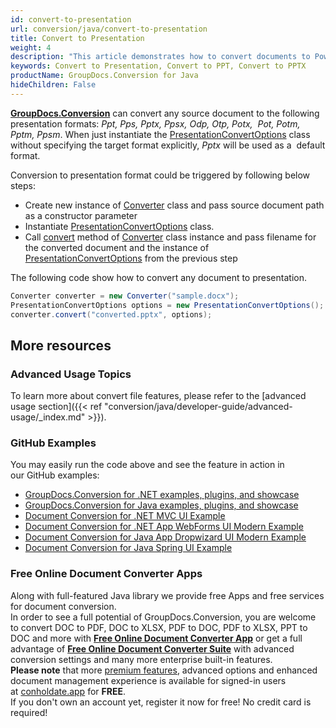 ```yaml
---
id: convert-to-presentation
url: conversion/java/convert-to-presentation
title: Convert to Presentation
weight: 4
description: "This article demonstrates how to convert documents to PowerPoint presentation of PPT, PPTX, ODP and may other formats with couple Java code lines and GroupDocs.Conversion for Java."
keywords: Convert to Presentation, Convert to PPT, Convert to PPTX
productName: GroupDocs.Conversion for Java
hideChildren: False
---
```

[**GroupDocs.Conversion**](https://products.groupdocs.com/conversion/java) can convert any source document to the following presentation formats: *Ppt, Pps, Pptx, Ppsx, Odp, Otp, Potx,  Pot, Potm, Pptm, Ppsm*. When just instantiate the [PresentationConvertOptions](https://apireference.groupdocs.com/java/conversion/com.groupdocs.conversion.options.convert/PresentationConvertOptions) class without specifying the target format explicitly, *Pptx* will be used as a  default format.

Conversion to presentation format could be triggered by following below steps: 

*   Create new instance of [Converter](https://apireference.groupdocs.com/java/conversion/com.groupdocs.conversion/Converter) class and pass source document path as a constructor parameter
*   Instantiate [PresentationConvertOptions](https://apireference.groupdocs.com/java/conversion/com.groupdocs.conversion.options.convert/PresentationConvertOptions) class.
*   Call [convert](https://apireference.groupdocs.com/java/conversion/com.groupdocs.conversion/Converter#convert(java.lang.String,%20com.groupdocs.conversion.options.convert.ConvertOptions)) method of [Converter](https://apireference.groupdocs.com/java/conversion/com.groupdocs.conversion/Converter) class instance and pass filename for the converted document and the instance of [PresentationConvertOptions](https://apireference.groupdocs.com/java/conversion/com.groupdocs.conversion.options.convert/PresentationConvertOptions) from the previous step

  

The following code show how to convert any document to presentation. 

```java
Converter converter = new Converter("sample.docx");
PresentationConvertOptions options = new PresentationConvertOptions();
converter.convert("converted.pptx", options);
```

## More resources
### Advanced Usage Topics
To learn more about convert file features, please refer to the [advanced usage section]({{< ref "conversion/java/developer-guide/advanced-usage/_index.md" >}}).

### GitHub Examples
You may easily run the code above and see the feature in action in our GitHub examples:

*   [GroupDocs.Conversion for .NET examples, plugins, and showcase](https://github.com/groupdocs-conversion/GroupDocs.Conversion-for-.NET)    
*   [GroupDocs.Conversion for Java examples, plugins, and showcase](https://github.com/groupdocs-conversion/GroupDocs.Conversion-for-Java)    
*   [Document Conversion for .NET MVC UI Example](https://github.com/groupdocs-conversion/GroupDocs.Conversion-for-.NET-MVC)     
*   [Document Conversion for .NET App WebForms UI Modern Example](https://github.com/groupdocs-conversion/GroupDocs.Conversion-for-.NET-WebForms)    
*   [Document Conversion for Java App Dropwizard UI Modern Example](https://github.com/groupdocs-conversion/GroupDocs.Conversion-for-Java-Dropwizard)    
*   [Document Conversion for Java Spring UI Example](https://github.com/groupdocs-conversion/GroupDocs.Conversion-for-Java-Spring)
    

### Free Online Document Converter Apps

Along with full-featured Java library we provide free Apps and free services for document conversion.  
In order to see a full potential of GroupDocs.Conversion, you are welcome to convert DOC to PDF, DOC to XLSX, PDF to DOC, PDF to XLSX, PPT to DOC and more with **[Free Online Document Converter App](https://products.groupdocs.app/conversion)** or get a full advantage of **[Free Online Document Converter Suite](https://conholdate.app/features/document-converter-online)** with advanced conversion settings and many more enterprise built-in features.  
**Please note** that more [premium features](https://conholdate.app/features), advanced options and enhanced document management experience is available for signed-in users at [conholdate.app](https://conholdate.app/) for **FREE**.  
If you don't own an account yet, register it now for free! No credit card is required!